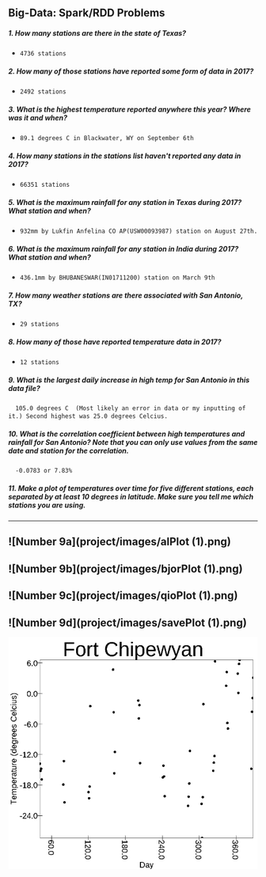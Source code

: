 ## Big-Data: Spark/RDD Problems
##### 1. How many stations are there in the state of Texas?
*     4736 stations
##### 2. How many of those stations have reported some form of data in 2017?
*     2492 stations
##### 3. What is the highest temperature reported anywhere this year? Where was it and when?
*     89.1 degrees C in Blackwater, WY on September 6th
##### 4. How many stations in the stations list haven't reported any data in 2017?
*     66351 stations
##### 5. What is the maximum rainfall for any station in Texas during 2017? What station and when?
*     932mm by Lukfin Anfelina CO AP(USW00093987) station on August 27th.
##### 6. What is the maximum rainfall for any station in India during 2017? What station and when?
*     436.1mm by BHUBANESWAR(IN01711200) station on March 9th
##### 7. How many weather stations are there associated with San Antonio, TX?
*     29 stations
##### 8. How many of those have reported temperature data in 2017?
*     12 stations
##### 9. What is the largest daily increase in high temp for San Antonio in this data file?
      105.0 degrees C  (Most likely an error in data or my inputting of it.) Second highest was 25.0 degrees Celcius.
##### 10. What is the correlation coefficient between high temperatures and rainfall for San Antonio? Note that you can only use values from the same date and station for the correlation.
      -0.0783 or 7.83%
##### 11. Make a plot of temperatures over time for five different stations, each separated by at least 10 degrees in latitude. Make sure you tell me which stations you are using.
---
![Number 9a](project/images/alPlot (1).png)
---
![Number 9b](project/images/bjorPlot (1).png)
---
![Number 9c](project/images/qioPlot (1).png)
---
![Number 9d](project/images/savePlot (1).png)  
---
![Number 9d](project/images/fortPlot.png)
